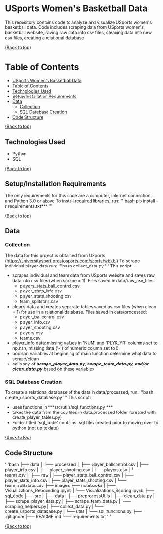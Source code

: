 # USports Women's Basketball Data
This repository contains code to analyze and visualize USports women's basketball data.
Code includes scraping data from USports women's basketball website, saving raw data into csv files, cleaning data into new csv files, creating a relational database

[(Back to top)](#usports-womens-basketball-data)

# Table of Contents

- [USports Women's Basketball Data](#usports-womens-basketball-data)
- [Table of Contents](#table-of-contents)
- [Technologies Used](#technologies-used)
- [Setup/Installation Requirements](#setupinstallation-requirements)
- [Data](#data)
    - [Collection](#collection)
    - [SQL Database Creation](#sql-database-creation)
- [Code Structure](#code-structure)


[(Back to top)](#table-of-contents)

## Technologies Used
* Python 
* SQL

[(Back to top)](#technologies-used)

## Setup/Installation Requirements
The only requirements for this code are a computer, internet connection, and Python 3.0 or above
To install required libraries, run: 
'''bash
pip install -r requirements.txt***
'''

[(Back to top)](#setupinstallation-requirements)

## Data

### Collection
The data for this project is obtained from USports (https://universitysport.prestosports.com/sports/wbkb/)
To scrape individual player data run:
'''bash
collect_data.py
'''
This script:
* scrapes individual and team data from USports website and saves raw data into csv files (when scrape = 1). Files saved in data/raw_csv_files:
    * players_stats_ball_control.csv
    * player_stats_info.csv
    * player_stats_shooting.csv
    * team_splitstats.csv
* cleans data and creates separate tables saved as csv files (when clean = 1) for use in a relational database. Files saved in data/processed:
    * player_ballcontrol.csv
    * player_info.csv
    * player_shooting.csv
    * players.csv
    * teams.csv
* player_info data: missing values in 'NUM' and 'PLYR_YR' columns set to np.nan, missing data ('-') of numeric column set to 0
* boolean variables at beginning of main function determine what data to scrape/clean
* calls any of ***scrape_player_data.py, scrape_team_data.py, and/or clean_data.py*** based on these variables

### SQL Database Creation
To create a relational database of the data in data/processed, run: 
'''bash
create_usports_database.py
'''
This script:
* uses functions in ***src/utils/sql_functions.py ***
* takes the data from the csv files in data/processed folder (created with create_player_tables.py)
* Folder titled 'sql_code' contains .sql files created prior to moving over to python (not up to date)

[(Back to top)](#data)


## Code Structure
'''bash
├── data
│   ├── processed
│       ├── player_ballcontrol.csv
|       ├── player_info.csv
|       ├── player_shooting.csv
|       ├── players.csv
|       └── teams.csv
│   ├── raw
|       ├── player_stats_ball_control.csv
|       ├── player_stats_info.csv
|       ├── player_stats_shooting.csv
|       └── team_splitstats.csv
├── images
├── notebooks
|   ├── Visualizations_Rebounding.ipynb
|   └── Visualizations_Scoring.ipynb
├── sql_code
├── src
|   ├── data
|       ├── preprocessUtils
|           ├── clean_data.py
|           ├── scrape_player_data.py
|           ├── scrape_team_data.py
|           └── scraping_helpers.py
|       ├── collect_data.py
|       └── create_usports_database.py
|   └── utils
|       └── sql_functions.py
├── .gitignore
├── README.md
└── requirements.txt
'''

[(Back to top)](#code-structure)


